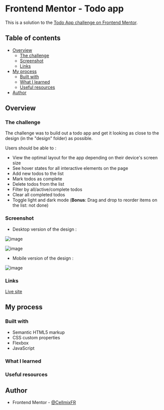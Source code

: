 # Frontend Mentor - Todo app

This is a solution to the [Todo App challenge on Frontend Mentor](https://www.frontendmentor.io/challenges/todo-app-Su1_KokOW).

## Table of contents

- [Overview](#overview)
  - [The challenge](#the-challenge)
  - [Screenshot](#screenshot)
  - [Links](#links)
- [My process](#my-process)
  - [Built with](#built-with)
  - [What I learned](#what-i-learned)
  - [Useful resources](#useful-resources)
- [Author](#author)

## Overview

### The challenge

The challenge was to build out a todo app and get it looking as close to the design (in the "design" folder) as possible.

Users should be able to : 

- View the optimal layout for the app depending on their device's screen size
- See hover states for all interactive elements on the page
- Add new todos to the list
- Mark todos as complete
- Delete todos from the list
- Filter by all/active/complete todos
- Clear all completed todos
- Toggle light and dark mode
(**Bonus**: Drag and drop to reorder items on the list: not done)

### Screenshot

- Desktop version of the design : 

![image](https://user-images.githubusercontent.com/85306153/144480452-fa670a6e-0e22-476d-8290-f00c906fed6f.png)

![image](https://user-images.githubusercontent.com/85306153/144480655-5f4b511e-6a80-48d7-8577-3b12c3d62c42.png)


- Mobile version of the design :

![image](https://user-images.githubusercontent.com/85306153/144480718-5d63bdb2-5d7e-4bfb-af44-da27eac8fb7d.png)

### Links 
<a href ="https://celia-tosic.github.io/Todo-App/">Live site </a>

## My process 

### Built with 

- Semantic HTML5 markup
- CSS custom properties
- Flexbox
- JavaScript 

### What I learned


### Useful resources

## Author

- Frontend Mentor - [@CellmixFR](https://www.frontendmentor.io/profile/CellmixFR)
